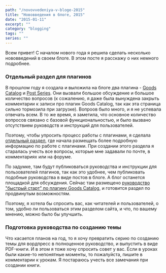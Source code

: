 ```yaml
---
path: "/novovvedeniya-v-bloge-2015"
title: "Нововведения в блоге, 2015"
date: "2015-01-11"
excerpt: ""
category: "blogging"
tags: ""
series: ""
---
```


Всем привет! С началом нового года я решила сделать несколько нововведений в своем блоге. В этом посте я расскажу о них немного подробнее.

### Отдельный раздел для плагинов

В прошлом году я создала и выложила на блоге два плагина - [Goods Catalog](http://oriolo.ru/goods-catalog/ "Goods Catalog – плагин каталога товаров для WordPress") и [Post Series](http://oriolo.ru/posts-series-plugin/ "Плагин Серии постов для WordPress"). Они вызвали большое обсуждение и большое количество вопросов (к сожалению, я даже была вынуждена закрыть комментарии к записи про плагин Goods Catalog, так как эта страница сильно тормозила при загрузке). Вопроов было много, и я не успевала отвечать всем. В то же время, я заметила, что основное количество вопросов связано с базовой функциональностью, и было вызвано отсутствием руководств и инструкций для пользователей.

Поэтому, чтобы упросить процесс работы с плагинами, я сделала [отдельный раздел](http://oriolo.ru/dev/), где начала размещать более подробную информацию по работе с плагинами. При создании этого раздела я старалась учесть все вопросы, которые мне задавали по почте, в комментариях или на форуме.

По задумке, там будут публиковаться руководства и инструкции для пользователей плагинов, так как это удобнее, чем публиковать подобные руководства в виде постов в блоге. А блог останется площадкой для обсуждения. Сейчас там размещено [руководство "быстрый старт" по плагину Goods Catalog](http://oriolo.ru/dev/goods-catalog/quick-start), и готовится раздел по продвинутым возможностям.

Поэтому, я хотела бы спросить вас, как читателей и пользователей, о том, удобно ли пользоваться этим разделом сайта, и что, по вашему мнению, можно было бы улучшить.

### Подготовка руководства по созданию темы

Что касается планов на год, то я хочу превратить серию по созданию темы для вордпресс в полноценное руководство, и выпустить в виде PDF-книги. И в этом я тоже хочу спросить совет у вас. Если в уроках были какие-то непонятные моменты, то пожалуйста, пишите в комментарии к урокам. Я постараюсь учесть все замечания при создании книги.
